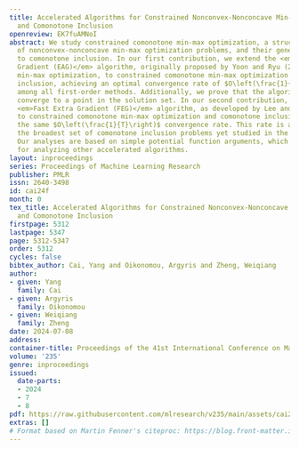 ```yaml
---
title: Accelerated Algorithms for Constrained Nonconvex-Nonconcave Min-Max Optimization
  and Comonotone Inclusion
openreview: EK7fuAMNoI
abstract: We study constrained comonotone min-max optimization, a structured class
  of nonconvex-nonconcave min-max optimization problems, and their generalization
  to comonotone inclusion. In our first contribution, we extend the <em>Extra Anchored
  Gradient (EAG)</em> algorithm, originally proposed by Yoon and Ryu (2021) for unconstrained
  min-max optimization, to constrained comonotone min-max optimization and comonotone
  inclusion, achieving an optimal convergence rate of $O\left(\frac{1}{T}\right)$
  among all first-order methods. Additionally, we prove that the algorithm’s iterations
  converge to a point in the solution set. In our second contribution, we extend the
  <em>Fast Extra Gradient (FEG)</em> algorithm, as developed by Lee and Kim (2021),
  to constrained comonotone min-max optimization and comonotone inclusion, achieving
  the same $O\left(\frac{1}{T}\right)$ convergence rate. This rate is applicable to
  the broadest set of comonotone inclusion problems yet studied in the literature.
  Our analyses are based on simple potential function arguments, which might be useful
  for analyzing other accelerated algorithms.
layout: inproceedings
series: Proceedings of Machine Learning Research
publisher: PMLR
issn: 2640-3498
id: cai24f
month: 0
tex_title: Accelerated Algorithms for Constrained Nonconvex-Nonconcave Min-Max Optimization
  and Comonotone Inclusion
firstpage: 5312
lastpage: 5347
page: 5312-5347
order: 5312
cycles: false
bibtex_author: Cai, Yang and Oikonomou, Argyris and Zheng, Weiqiang
author:
- given: Yang
  family: Cai
- given: Argyris
  family: Oikonomou
- given: Weiqiang
  family: Zheng
date: 2024-07-08
address:
container-title: Proceedings of the 41st International Conference on Machine Learning
volume: '235'
genre: inproceedings
issued:
  date-parts:
  - 2024
  - 7
  - 8
pdf: https://raw.githubusercontent.com/mlresearch/v235/main/assets/cai24f/cai24f.pdf
extras: []
# Format based on Martin Fenner's citeproc: https://blog.front-matter.io/posts/citeproc-yaml-for-bibliographies/
---
```

